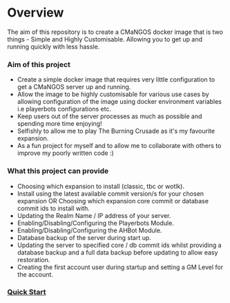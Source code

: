 # Overview

The aim of this repository is to create a CMaNGOS docker image that is two things - Simple and Highly Customisable.
Allowing you to get up and running quickly with less hassle.

###  Aim of this project

- Create a simple docker image that requires very little configuration to get a CMaNGOS server up and running.
- Allow the image to be highly customisable for various use cases by allowing configuration of the image using docker environment variables i.e playerbots configurations etc.
- Keep users out of the server processes as much as possible and spending more time enjoying!
- Selfishly to allow me to play The Burning Crusade as it's my favourite expansion.
- As a fun project for myself and to allow me to collaborate with others to improve my poorly written code :)

### What this project can provide

- Choosing which expansion to install (classic, tbc or wotlk).
- Install using the latest available commit version/s for your chosen expansion OR Choosing which expansion core commit or database commit ids to install with.
- Updating the Realm Name / IP address of your server.
- Enabling/Disabling/Configuring the Playerbots Module.
- Enabling/Disabling/Configuring the AHBot Module.
- Database backup of the server during start up.
- Updating the server to specified core / db commit ids whilst providing a database backup and a full data backup before updating to allow easy restoration.
- Creating the first account user during startup and setting a GM Level for the account.

### [Quick Start](https://github.com/beirbones/cmangos-in-docker/wiki/Quick-Start)
